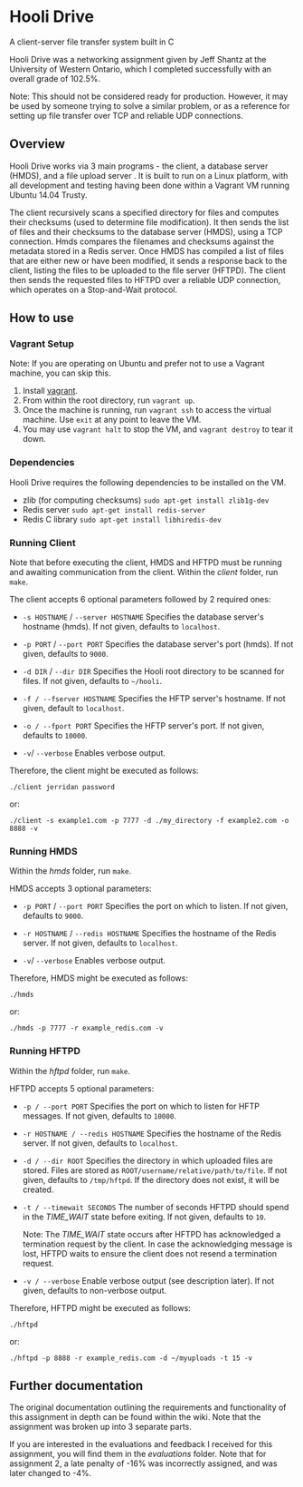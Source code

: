 # Hooli Drive
A client-server file transfer system built in C

Hooli Drive was a networking assignment given by Jeff Shantz at the University of Western Ontario, which I completed successfully with an overall grade of 102.5%.

Note: This should not be considered ready for production. However, it may be used by someone trying to solve a similar problem, or as a reference for setting up file transfer over TCP and reliable UDP connections.

## Overview
Hooli Drive works via 3 main programs - the client, a database server (HMDS), and a file upload server . It is built to run on a Linux platform, with all development and testing having been done within a Vagrant VM running Ubuntu 14.04 Trusty.

The client recursively scans a specified directory for files and computes their checksums (used to determine file modification). It then sends the list of files and their checksums to the database server (HMDS), using a TCP connection. Hmds compares the filenames and checksums against the metadata stored in a Redis server. Once HMDS has compiled a list of files that are either new or have been modified, it sends a response back to the client, listing the files to be uploaded to the file server (HFTPD). The client then sends the requested files to HFTPD over a reliable UDP connection, which operates on a Stop-and-Wait protocol.

## How to use

### Vagrant Setup
Note: If you are operating on Ubuntu and prefer not to use a Vagrant machine, you can skip this.
1. Install [vagrant](https://www.vagrantup.com/).
2. From within the root directory, run `vagrant up`.
3. Once the machine is running, run `vagrant ssh` to access the virtual machine. Use `exit` at any point to leave the VM.
4. You may use `vagrant halt` to stop the VM, and `vagrant destroy` to tear it down.

### Dependencies
Hooli Drive requires the following dependencies to be installed on the VM.
* zlib (for computing checksums) `sudo apt-get install zlib1g-dev`
* Redis server `sudo apt-get install redis-server`
* Redis C library `sudo apt-get install libhiredis-dev`

### Running Client
Note that before executing the client, HMDS and HFTPD must be running and awaiting communication from the client.
Within the *client* folder, run `make`.

The client accepts 6 optional parameters followed by 2 required ones:
* `-s HOSTNAME` / `--server HOSTNAME`
  Specifies the database server's hostname (hmds). If not given, defaults to `localhost`.

* `-p PORT` / `--port PORT`
  Specifies the database server's port (hmds). If not given, defaults to `9000`.

* `-d DIR` / `--dir DIR`
  Specifies the Hooli root directory to be scanned for files. If not given, defaults to `~/hooli`.

* `-f / --fserver HOSTNAME`
  Specifies the HFTP server's hostname. If not given, default to `localhost`.

* `-o / --fport PORT`
  Specifies the HFTP server's port. If not given, defaults to `10000`.
  
* `-v`/ `--verbose`
  Enables verbose output.
  
Therefore, the client might be executed as follows:

`./client jerridan password`

or:

`./client -s example1.com -p 7777 -d ./my_directory -f example2.com -o 8888 -v`

### Running HMDS
Within the *hmds* folder, run `make`.

HMDS accepts 3 optional parameters:

* `-p PORT` / `--port PORT`
  Specifies the port on which to listen. If not given, defaults to `9000`.

* `-r HOSTNAME` / `--redis HOSTNAME`
  Specifies the hostname of the Redis server. If not given, defaults to `localhost`.

* `-v`/ `--verbose`
  Enables verbose output.
  
Therefore, HMDS might be executed as follows:

`./hmds`

or:

`./hmds -p 7777 -r example_redis.com -v`

### Running HFTPD
Within the *hftpd* folder, run `make`.

HFTPD accepts 5 optional parameters:
* `-p / --port PORT`
  Specifies the port on which to listen for HFTP messages. If not given, defaults to `10000`.

* `-r HOSTNAME / --redis HOSTNAME`
  Specifies the hostname of the Redis server. If not given, defaults to `localhost`.
  
* `-d / --dir ROOT`
  Specifies the directory in which uploaded files are stored.  Files are stored as `ROOT/username/relative/path/to/file`.
  If not given, defaults to `/tmp/hftpd`. If the directory does not exist, it will be created.

* `-t / --timewait SECONDS`
  The number of seconds HFTPD should spend in the *TIME_WAIT* state before exiting. If not given, defaults to `10`.
  
  Note: The *TIME_WAIT* state occurs after HFTPD has acknowledged a termination request by the client. In case the acknowledging message is lost, HFTPD waits to ensure the client does not resend a termination request.

* `-v / --verbose`
  Enable verbose output (see description later).  If not given, defaults to non-verbose output.
  
Therefore, HFTPD might be executed as follows:

`./hftpd`

or:

`./hftpd -p 8888 -r example_redis.com -d ~/myuploads -t 15 -v`

## Further documentation
The original documentation outlining the requirements and functionality of this assignment in depth can be found within the wiki. Note that the assignment was broken up into 3 separate parts.

If you are interested in the evaluations and feedback I received for this assignment, you will find them in the *evaluations* folder. Note that for assignment 2, a late penalty of -16% was incorrectly assigned, and was later changed to -4%.
